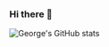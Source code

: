 ### Hi there 👋

![George's GitHub stats](https://github-readme-stats.vercel.app/api?username=GeorgeLMaluf&show_icons=true&theme=merko)
<!--
**GeorgeLMaluf/GeorgeLMaluf** is a ✨ _special_ ✨ repository because its `README.md` (this file) appears on your GitHub profile.

Here are some ideas to get you started:

- 🔭 I’m currently working on ...
- 🌱 I’m currently learning ...
- 👯 I’m looking to collaborate on ...
- 🤔 I’m looking for help with ...
- 💬 Ask me about ...
- 📫 How to reach me: ...
- 😄 Pronouns: ...
- ⚡ Fun fact: ...
-->
